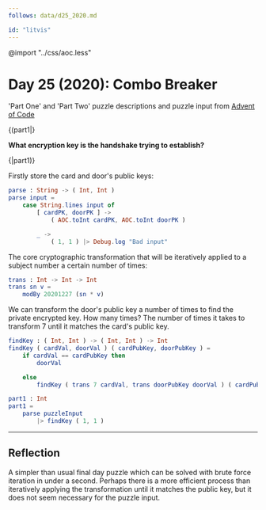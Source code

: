 ```yaml
---
follows: data/d25_2020.md

id: "litvis"
---
```


@import "../css/aoc.less"

# Day 25 (2020): Combo Breaker

'Part One' and 'Part Two' puzzle descriptions and puzzle input from [Advent of Code](https://adventofcode.com/2020/day/25)

{(part1|}

**What encryption key is the handshake trying to establish?**

{|part1)}

Firstly store the card and door's public keys:

```elm {l}
parse : String -> ( Int, Int )
parse input =
    case String.lines input of
        [ cardPK, doorPK ] ->
            ( AOC.toInt cardPK, AOC.toInt doorPK )

        _ ->
            ( 1, 1 ) |> Debug.log "Bad input"
```

The core cryptographic transformation that will be iteratively applied to a subject number a certain number of times:

```elm {l}
trans : Int -> Int -> Int
trans sn v =
    modBy 20201227 (sn * v)
```

We can transform the door's public key a number of times to find the private encrypted key. How many times? The number of times it takes to transform 7 until it matches the card's public key.

```elm {l}
findKey : ( Int, Int ) -> ( Int, Int ) -> Int
findKey ( cardVal, doorVal ) ( cardPubKey, doorPubKey ) =
    if cardVal == cardPubKey then
        doorVal

    else
        findKey ( trans 7 cardVal, trans doorPubKey doorVal ) ( cardPubKey, doorPubKey )
```

```elm {l r}
part1 : Int
part1 =
    parse puzzleInput
        |> findKey ( 1, 1 )
```

---

## Reflection

A simpler than usual final day puzzle which can be solved with brute force iteration in under a second. Perhaps there is a more efficient process than iteratively applying the transformation until it matches the public key, but it does not seem necessary for the puzzle input.
